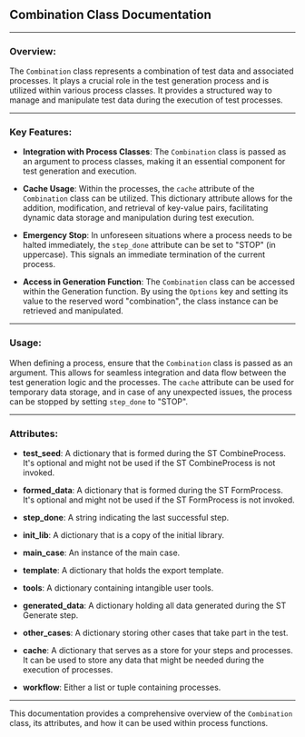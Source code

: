 ## Combination Class Documentation

---

### Overview:

The `Combination` class represents a combination of test data and associated processes. It plays a crucial role in the test generation process and is utilized within various process classes. It provides a structured way to manage and manipulate test data during the execution of test processes.

---

### Key Features:

- **Integration with Process Classes**: The `Combination` class is passed as an argument to process classes, making it an essential component for test generation and execution.

- **Cache Usage**: Within the processes, the `cache` attribute of the `Combination` class can be utilized. This dictionary attribute allows for the addition, modification, and retrieval of key-value pairs, facilitating dynamic data storage and manipulation during test execution.

- **Emergency Stop**: In unforeseen situations where a process needs to be halted immediately, the `step_done` attribute can be set to "STOP" (in uppercase). This signals an immediate termination of the current process.

- **Access in Generation Function**: The `Combination` class can be accessed within the Generation function. By using the `Options` key and setting its value to the reserved word "combination", the class instance can be retrieved and manipulated.

---

### Usage:

When defining a process, ensure that the `Combination` class is passed as an argument. This allows for seamless integration and data flow between the test generation logic and the processes. The `cache` attribute can be used for temporary data storage, and in case of any unexpected issues, the process can be stopped by setting `step_done` to "STOP".

---

### Attributes:

- **test_seed**: A dictionary that is formed during the ST CombineProcess. It's optional and might not be used if the ST CombineProcess is not invoked.
  
- **formed_data**: A dictionary that is formed during the ST FormProcess. It's optional and might not be used if the ST FormProcess is not invoked.

- **step_done**: A string indicating the last successful step.

- **init_lib**: A dictionary that is a copy of the initial library.

- **main_case**: An instance of the main case.

- **template**: A dictionary that holds the export template.

- **tools**: A dictionary containing intangible user tools.

- **generated_data**: A dictionary holding all data generated during the ST Generate step.

- **other_cases**: A dictionary storing other cases that take part in the test.

- **cache**: A dictionary that serves as a store for your steps and processes. It can be used to store any data that might be needed during the execution of processes.

- **workflow**: Either a list or tuple containing processes.

---

This documentation provides a comprehensive overview of the `Combination` class, its attributes, and how it can be used within process functions.
